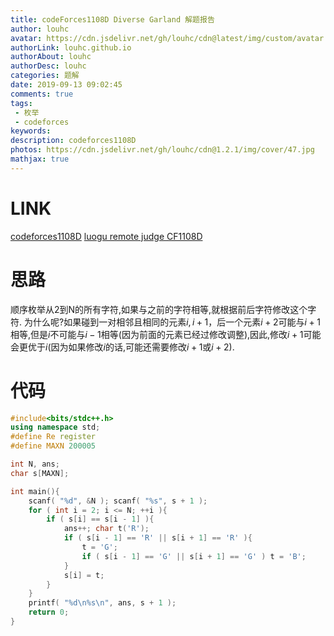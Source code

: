 ```yaml
---
title: codeForces1108D Diverse Garland 解题报告
author: louhc
avatar: https://cdn.jsdelivr.net/gh/louhc/cdn@latest/img/custom/avatar.jpg
authorLink: louhc.github.io
authorAbout: louhc
authorDesc: louhc
categories: 题解
date: 2019-09-13 09:02:45
comments: true
tags:
 - 枚举
 - codeforces
keywords: 
description: codeforces1108D
photos: https://cdn.jsdelivr.net/gh/louhc/cdn@1.2.1/img/cover/47.jpg
mathjax: true
---
```


# LINK

[codeforces1108D](http://codeforces.com/problemset/problem/1108/D)
[luogu remote judge CF1108D](https://www.luogu.com.cn/problemnew/show/CF1108D)

# 思路

顺序枚举从2到N的所有字符,如果与之前的字符相等,就根据前后字符修改这个字符.
为什么呢?如果碰到一对相邻且相同的元素$i,i+1$，后一个元素$i+2$可能与$i+1$相等,但是$i$不可能与$i-1$相等(因为前面的元素已经过修改调整),因此,修改$i+1$可能会更优于$i$(因为如果修改$i$的话,可能还需要修改$i+1$或$i+2$).

# 代码

```cpp
#include<bits/stdc++.h>
using namespace std;
#define Re register
#define MAXN 200005

int N, ans;
char s[MAXN];

int main(){
	scanf( "%d", &N ); scanf( "%s", s + 1 );
	for ( int i = 2; i <= N; ++i ){
		if ( s[i] == s[i - 1] ){
			ans++; char t('R');
			if ( s[i - 1] == 'R' || s[i + 1] == 'R' ){
				t = 'G';
				if ( s[i - 1] == 'G' || s[i + 1] == 'G' ) t = 'B';
			}
			s[i] = t;
		}
	}
	printf( "%d\n%s\n", ans, s + 1 );
	return 0;
}

```

